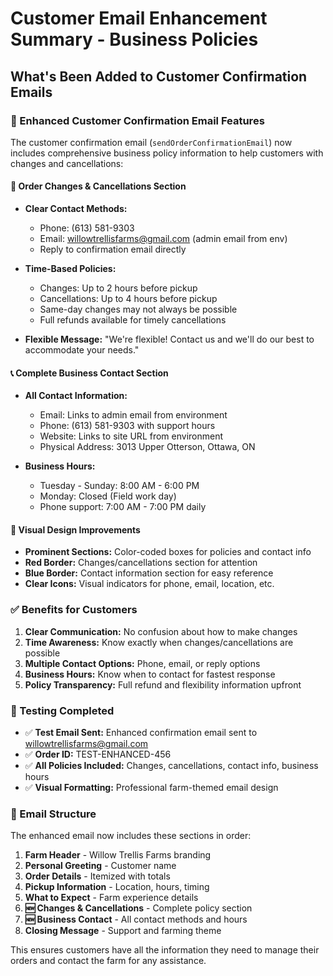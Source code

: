 # Customer Email Enhancement Summary - Business Policies

## What's Been Added to Customer Confirmation Emails

### 🔧 Enhanced Customer Confirmation Email Features

The customer confirmation email (`sendOrderConfirmationEmail`) now includes comprehensive business policy information to help customers with changes and cancellations:

#### 📝 Order Changes & Cancellations Section
- **Clear Contact Methods:**
  - Phone: (613) 581-9303
  - Email: willowtrellisfarms@gmail.com (admin email from env)
  - Reply to confirmation email directly

- **Time-Based Policies:**
  - Changes: Up to 2 hours before pickup
  - Cancellations: Up to 4 hours before pickup  
  - Same-day changes may not always be possible
  - Full refunds available for timely cancellations

- **Flexible Message:** "We're flexible! Contact us and we'll do our best to accommodate your needs."

#### 📞 Complete Business Contact Section
- **All Contact Information:**
  - Email: Links to admin email from environment
  - Phone: (613) 581-9303 with support hours
  - Website: Links to site URL from environment
  - Physical Address: 3013 Upper Otterson, Ottawa, ON

- **Business Hours:**
  - Tuesday - Sunday: 8:00 AM - 6:00 PM
  - Monday: Closed (Field work day)
  - Phone support: 7:00 AM - 7:00 PM daily

#### 🎨 Visual Design Improvements
- **Prominent Sections:** Color-coded boxes for policies and contact info
- **Red Border:** Changes/cancellations section for attention
- **Blue Border:** Contact information section for easy reference
- **Clear Icons:** Visual indicators for phone, email, location, etc.

### ✅ Benefits for Customers

1. **Clear Communication:** No confusion about how to make changes
2. **Time Awareness:** Know exactly when changes/cancellations are possible
3. **Multiple Contact Options:** Phone, email, or reply options
4. **Business Hours:** Know when to contact for fastest response
5. **Policy Transparency:** Full refund and flexibility information upfront

### 🧪 Testing Completed

- ✅ **Test Email Sent:** Enhanced confirmation email sent to willowtrellisfarms@gmail.com
- ✅ **Order ID:** TEST-ENHANCED-456
- ✅ **All Policies Included:** Changes, cancellations, contact info, business hours
- ✅ **Visual Formatting:** Professional farm-themed email design

### 📧 Email Structure

The enhanced email now includes these sections in order:
1. **Farm Header** - Willow Trellis Farms branding
2. **Personal Greeting** - Customer name
3. **Order Details** - Itemized with totals
4. **Pickup Information** - Location, hours, timing
5. **What to Expect** - Farm experience details
6. **🆕 Changes & Cancellations** - Complete policy section
7. **🆕 Business Contact** - All contact methods and hours
8. **Closing Message** - Support and farming theme

This ensures customers have all the information they need to manage their orders and contact the farm for any assistance.

